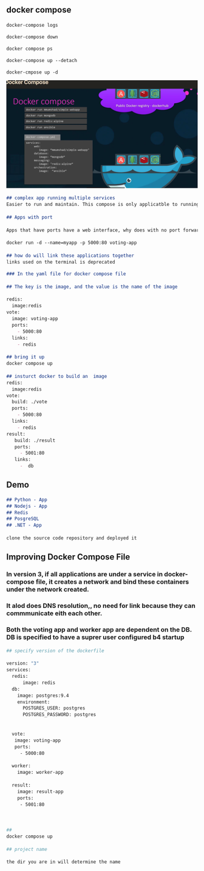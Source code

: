 ## docker compose
`docker-compose logs `

`docker-compose down`

`docker compose ps`

`docker-compose up --detach`

`docker-cmpose up -d`

![cpu_usage](https://github.com/sheyijojo/Docker_CERT/blob/main/_assets/docker_cmpose.png?raw=true)

```md
## complex app running multiple services
Easier to run and maintain. This compose is only applicatble to running containers on a single docker host

## Apps with port

Apps that have ports have a web interface, why does with no port forwarding do not have 

docker run -d --name=myapp -p 5000:80 voting-app

## how do will link these applications together 
links used on the terminal is deprecated 

```

```md
### In the yaml file for docker compose file

## The key is the image, and the value is the name of the image 

redis:
  image:redis
vote:
  image: voting-app
  ports:
    - 5000:80
  links:
    - redis

## bring it up
docker compose up 

## insturct docker to build an  image 
redis:
  image:redis
vote:
  build: ./vote
  ports:
    - 5000:80
  links:
    - redis
result:
   build: ./result
   ports:
     - 5001:80
   links:
     -  db
```

## Demo
```md
## Python - App
## Nodejs - App
## Redis
## PosgreSQL
## .NET - App

clone the source code repository and deployed it 


```
## Improving Docker Compose File 
### In version 3, if all applications are under a service in docker-compose file, it creates a network and bind these containers under the network created. 


### It alod does DNS resolution,, no need for link because they can commmunicate eith each other.  

### Both the voting app and worker app are dependent on the DB. DB is specified to have a suprer user configured b4 startup
```Dockerfile
## specify version of the dockerfile 

version: "3"
services:
  redis:
      image: redis 
  db:
    image: postgres:9.4
    environment:
      POSTGRES_USER: postgres
      POSTGRES_PASSWORD: postgres
  

  vote:
   image: voting-app
   ports:
     - 5000:80
  
  worker:
    image: worker-app

  result:
    image: result-app
    ports:
     - 5001:80 



##
docker compose up 

## project name

the dir you are in will determine the name 


```